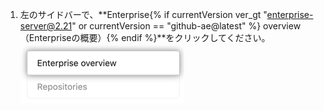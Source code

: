 1. 左のサイドバーで、**Enterprise{% if currentVersion ver_gt "enterprise-server@2.21" or currentVersion == "github-ae@latest" %} overview（Enterpriseの概要）{% endif %}**をクリックしてください。 ![サイト管理設定のEnterprise{% if currentVersion ver_gt "enterprise-server@2.21" or currentVersion == "github-ae@latest" %}の概要{% endif %}タブ](/assets/images/enterprise/site-admin-settings/enterprise-tab.png)
